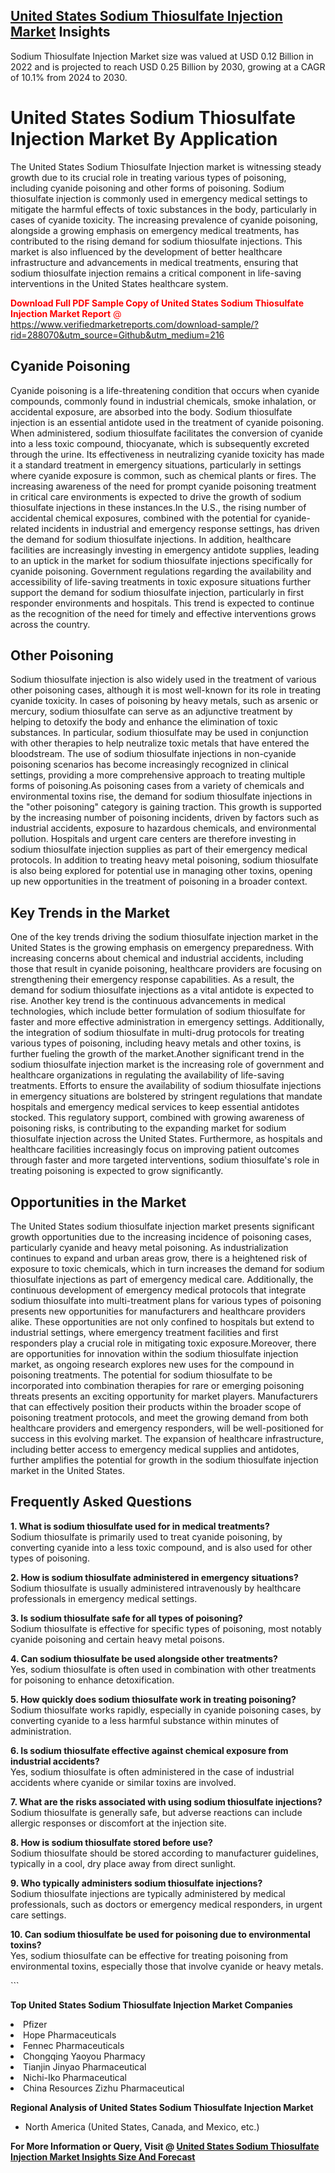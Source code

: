 <h2><a href="https://www.verifiedmarketreports.com/download-sample/?rid=288070&amp;utm_source=Github&amp;utm_medium=216" target="_blank">United States Sodium Thiosulfate Injection Market</a> Insights</h2><p>Sodium Thiosulfate Injection Market size was valued at USD 0.12 Billion in 2022 and is projected to reach USD 0.25 Billion by 2030, growing at a CAGR of 10.1% from 2024 to 2030.</p><p><h1>United States Sodium Thiosulfate Injection Market By Application</h1><p>The United States Sodium Thiosulfate Injection market is witnessing steady growth due to its crucial role in treating various types of poisoning, including cyanide poisoning and other forms of poisoning. Sodium thiosulfate injection is commonly used in emergency medical settings to mitigate the harmful effects of toxic substances in the body, particularly in cases of cyanide toxicity. The increasing prevalence of cyanide poisoning, alongside a growing emphasis on emergency medical treatments, has contributed to the rising demand for sodium thiosulfate injections. This market is also influenced by the development of better healthcare infrastructure and advancements in medical treatments, ensuring that sodium thiosulfate injection remains a critical component in life-saving interventions in the United States healthcare system. <p><span class=""><span style="color: #ff0000;"><strong>Download Full PDF Sample Copy of United States Sodium Thiosulfate Injection Market Report</strong> @ </span><a href="https://www.verifiedmarketreports.com/download-sample/?rid=288070&amp;utm_source=Github&amp;utm_medium=216" target="_blank">https://www.verifiedmarketreports.com/download-sample/?rid=288070&amp;utm_source=Github&amp;utm_medium=216</a></span></p></p><h2>Cyanide Poisoning</h2><p>Cyanide poisoning is a life-threatening condition that occurs when cyanide compounds, commonly found in industrial chemicals, smoke inhalation, or accidental exposure, are absorbed into the body. Sodium thiosulfate injection is an essential antidote used in the treatment of cyanide poisoning. When administered, sodium thiosulfate facilitates the conversion of cyanide into a less toxic compound, thiocyanate, which is subsequently excreted through the urine. Its effectiveness in neutralizing cyanide toxicity has made it a standard treatment in emergency situations, particularly in settings where cyanide exposure is common, such as chemical plants or fires. The increasing awareness of the need for prompt cyanide poisoning treatment in critical care environments is expected to drive the growth of sodium thiosulfate injections in these instances.In the U.S., the rising number of accidental chemical exposures, combined with the potential for cyanide-related incidents in industrial and emergency response settings, has driven the demand for sodium thiosulfate injections. In addition, healthcare facilities are increasingly investing in emergency antidote supplies, leading to an uptick in the market for sodium thiosulfate injections specifically for cyanide poisoning. Government regulations regarding the availability and accessibility of life-saving treatments in toxic exposure situations further support the demand for sodium thiosulfate injection, particularly in first responder environments and hospitals. This trend is expected to continue as the recognition of the need for timely and effective interventions grows across the country.<h2>Other Poisoning</h2><p>Sodium thiosulfate injection is also widely used in the treatment of various other poisoning cases, although it is most well-known for its role in treating cyanide toxicity. In cases of poisoning by heavy metals, such as arsenic or mercury, sodium thiosulfate can serve as an adjunctive treatment by helping to detoxify the body and enhance the elimination of toxic substances. In particular, sodium thiosulfate may be used in conjunction with other therapies to help neutralize toxic metals that have entered the bloodstream. The use of sodium thiosulfate injections in non-cyanide poisoning scenarios has become increasingly recognized in clinical settings, providing a more comprehensive approach to treating multiple forms of poisoning.As poisoning cases from a variety of chemicals and environmental toxins rise, the demand for sodium thiosulfate injections in the "other poisoning" category is gaining traction. This growth is supported by the increasing number of poisoning incidents, driven by factors such as industrial accidents, exposure to hazardous chemicals, and environmental pollution. Hospitals and urgent care centers are therefore investing in sodium thiosulfate injection supplies as part of their emergency medical protocols. In addition to treating heavy metal poisoning, sodium thiosulfate is also being explored for potential use in managing other toxins, opening up new opportunities in the treatment of poisoning in a broader context.<h2>Key Trends in the Market</h2><p>One of the key trends driving the sodium thiosulfate injection market in the United States is the growing emphasis on emergency preparedness. With increasing concerns about chemical and industrial accidents, including those that result in cyanide poisoning, healthcare providers are focusing on strengthening their emergency response capabilities. As a result, the demand for sodium thiosulfate injections as a vital antidote is expected to rise. Another key trend is the continuous advancements in medical technologies, which include better formulation of sodium thiosulfate for faster and more effective administration in emergency settings. Additionally, the integration of sodium thiosulfate in multi-drug protocols for treating various types of poisoning, including heavy metals and other toxins, is further fueling the growth of the market.Another significant trend in the sodium thiosulfate injection market is the increasing role of government and healthcare organizations in regulating the availability of life-saving treatments. Efforts to ensure the availability of sodium thiosulfate injections in emergency situations are bolstered by stringent regulations that mandate hospitals and emergency medical services to keep essential antidotes stocked. This regulatory support, combined with growing awareness of poisoning risks, is contributing to the expanding market for sodium thiosulfate injection across the United States. Furthermore, as hospitals and healthcare facilities increasingly focus on improving patient outcomes through faster and more targeted interventions, sodium thiosulfate's role in treating poisoning is expected to grow significantly.<h2>Opportunities in the Market</h2><p>The United States sodium thiosulfate injection market presents significant growth opportunities due to the increasing incidence of poisoning cases, particularly cyanide and heavy metal poisoning. As industrialization continues to expand and urban areas grow, there is a heightened risk of exposure to toxic chemicals, which in turn increases the demand for sodium thiosulfate injections as part of emergency medical care. Additionally, the continuous development of emergency medical protocols that integrate sodium thiosulfate into multi-treatment plans for various types of poisoning presents new opportunities for manufacturers and healthcare providers alike. These opportunities are not only confined to hospitals but extend to industrial settings, where emergency treatment facilities and first responders play a crucial role in mitigating toxic exposure.Moreover, there are opportunities for innovation within the sodium thiosulfate injection market, as ongoing research explores new uses for the compound in poisoning treatments. The potential for sodium thiosulfate to be incorporated into combination therapies for rare or emerging poisoning threats presents an exciting opportunity for market players. Manufacturers that can effectively position their products within the broader scope of poisoning treatment protocols, and meet the growing demand from both healthcare providers and emergency responders, will be well-positioned for success in this evolving market. The expansion of healthcare infrastructure, including better access to emergency medical supplies and antidotes, further amplifies the potential for growth in the sodium thiosulfate injection market in the United States.<h2>Frequently Asked Questions</h2><p><strong>1. What is sodium thiosulfate used for in medical treatments?</strong> <br> Sodium thiosulfate is primarily used to treat cyanide poisoning, by converting cyanide into a less toxic compound, and is also used for other types of poisoning.</p><p><strong>2. How is sodium thiosulfate administered in emergency situations?</strong> <br> Sodium thiosulfate is usually administered intravenously by healthcare professionals in emergency medical settings.</p><p><strong>3. Is sodium thiosulfate safe for all types of poisoning?</strong> <br> Sodium thiosulfate is effective for specific types of poisoning, most notably cyanide poisoning and certain heavy metal poisons.</p><p><strong>4. Can sodium thiosulfate be used alongside other treatments?</strong> <br> Yes, sodium thiosulfate is often used in combination with other treatments for poisoning to enhance detoxification.</p><p><strong>5. How quickly does sodium thiosulfate work in treating poisoning?</strong> <br> Sodium thiosulfate works rapidly, especially in cyanide poisoning cases, by converting cyanide to a less harmful substance within minutes of administration.</p><p><strong>6. Is sodium thiosulfate effective against chemical exposure from industrial accidents?</strong> <br> Yes, sodium thiosulfate is often administered in the case of industrial accidents where cyanide or similar toxins are involved.</p><p><strong>7. What are the risks associated with using sodium thiosulfate injections?</strong> <br> Sodium thiosulfate is generally safe, but adverse reactions can include allergic responses or discomfort at the injection site.</p><p><strong>8. How is sodium thiosulfate stored before use?</strong> <br> Sodium thiosulfate should be stored according to manufacturer guidelines, typically in a cool, dry place away from direct sunlight.</p><p><strong>9. Who typically administers sodium thiosulfate injections?</strong> <br> Sodium thiosulfate injections are typically administered by medical professionals, such as doctors or emergency medical responders, in urgent care settings.</p><p><strong>10. Can sodium thiosulfate be used for poisoning due to environmental toxins?</strong> <br> Yes, sodium thiosulfate can be effective for treating poisoning from environmental toxins, especially those that involve cyanide or heavy metals.</p>```</p><p><strong>Top United States Sodium Thiosulfate Injection Market Companies</strong></p><div data-test-id=""><p><li>Pfizer</li><li> Hope Pharmaceuticals</li><li> Fennec Pharmaceuticals</li><li> Chongqing Yaoyou Pharmacy</li><li> Tianjin Jinyao Pharmaceutical</li><li> Nichi-Iko Pharmaceutical</li><li> China Resources Zizhu Pharmaceutical</li></p><div><strong>Regional Analysis of&nbsp;United States Sodium Thiosulfate Injection Market</strong></div><ul><li dir="ltr"><p dir="ltr">North America&nbsp;(United States, Canada, and Mexico, etc.)</p></li></ul><p><strong>For More Information or Query, Visit @&nbsp;</strong><strong><a href="https://www.verifiedmarketreports.com/product/sodium-thiosulfate-injection-market/?utm_source=Github&amp;utm_medium=216" target="_blank">United States Sodium Thiosulfate Injection Market Insights Size And Forecast</a></strong></p></div>
